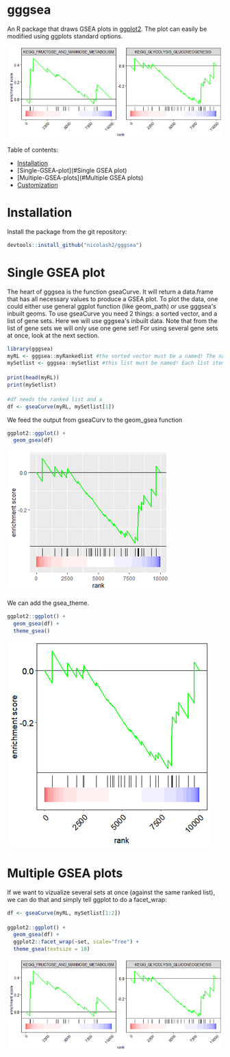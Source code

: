 # gggsea

An R package that draws GSEA plots in [ggplot2](https://ggplot2.tidyverse.org/). The plot can easily be modified using ggplots standard options.

<img src="readme_files/gsea_facet.png"/>

Table of contents:

- [Installation](#Installation)
- [Single-GSEA-plot](#Single GSEA plot)
- [Multiple-GSEA-plots](#Multiple GSEA plots)
- [Customization](#Customization)

# Installation
Install the package from the git repository:
``` r
devtools::install_github("nicolash2/gggsea")
```

# Single GSEA plot

The heart of gggsea is the function gseaCurve. It will return a data.frame that has all necessary values to produce a GSEA plot. To plot the data, one could either use general ggplot function (like geom_path) or use gggsea's inbuilt geoms.
To use gseaCurve you need 2 things: a sorted vector, and a list of gene sets. Here we will use gggsea's inbuilt data. Note that from the list of gene sets we will only use one gene set! For using several gene sets at once, look at the next section.

``` r
library(gggsea)
myRL <- gggsea::myRankedlist #the sorted vector must be a named! The names are gene IDs and the actual values are numbers (some metric, e.g. log2FC)
mySetlist <- gggsea::mySetlist #this list must be named! Each list item is a vector of gene IDs

print(head(myRL))
print(mySetlist)

#df needs the ranked list and a 
df <- gseaCurve(myRL, mySetlist[1])
```
We feed the output from gseaCurv to the geom_gsea function

```r
ggplot2::ggplot() + 
  geom_gsea(df)
```
<img src="readme_files/gsea_default.png"/>

We can add the gsea_theme.

```r
ggplot2::ggplot() + 
  geom_gsea(df) +
  theme_gsea()
```

<img src="readme_files/gsea_theme.png"/>

# Multiple GSEA plots

If we want to vizualize several sets at once (against the same ranked list), we can do that and simply tell ggplot to do a facet_wrap:


```r
df <- gseaCurve(myRL, mySetlist[1:2])

ggplot2::ggplot() + 
  geom_gsea(df) +
  ggplot2::facet_wrap(~set, scale="free") +
  theme_gsea(textsize = 10)
```
<img src="readme_files/gsea_facet.png"/>
